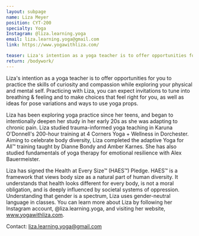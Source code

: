 ```yaml
---
layout: subpage
name: Liza Meyer
position: CYT-200
specialty: Yoga
Instagram: @liza.learning.yoga
email: liza.learning.yoga@gmail.com
link: https://www.yogawithliza.com/

teaser: Liza's intention as a yoga teacher is to offer opportunities for you to practice the skills of curiosity and compassion while exploring your physical and mental self.
return: /bodywork/
---
```


Liza's intention as a yoga teacher is to offer opportunities for you to practice the skills of curiosity and compassion while exploring your physical and mental self. Practicing with Liza, you can expect invitations to tune into breathing & feeling and to make choices that feel right for you, as well as ideas for pose variations and ways to use yoga props.

Liza has been exploring yoga practice since her teens, and began to intentionally deepen her study in her early 20s as she was adapting to chronic pain. Liza studied trauma-informed yoga teaching in Karuna O'Donnell's 200-hour training at 4 Corners Yoga + Wellness in Dorchester. Aiming to celebrate body diversity, Liza completed the adaptive Yoga for All™ training taught by Dianne Bondy and Amber Karnes. She has also studied fundamentals of yoga therapy for emotional resilience with Alex Bauermeister.

Liza has signed the Health at Every Size™ (HAES™) Pledge. HAES™ is a framework that views body size as a natural part of human diversity. It understands that health looks different for every body, is not a moral obligation, and is deeply influenced by societal systems of oppression. Understanding that gender is a spectrum, Liza uses gender-neutral language in classes. You can learn more about Liza by following her Instagram account, @liza.learning.yoga, and visiting her website, www.yogawithliza.com. 

Contact: liza.learning.yoga@gmail.com


